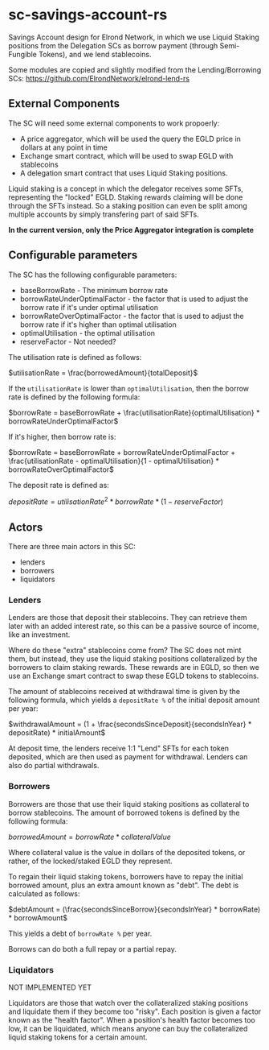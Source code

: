 # sc-savings-account-rs

Savings Account design for Elrond Network, in which we use Liquid Staking positions from the Delegation SCs as borrow payment (through Semi-Fungible Tokens), and we lend stablecoins.  

Some modules are copied and slightly modified from the Lending/Borrowing SCs: https://github.com/ElrondNetwork/elrond-lend-rs

## External Components

The SC will need some external components to work propoerly:
- A price aggregator, which will be used the query the EGLD price in dollars at any point in time
- Exchange smart contract, which will be used to swap EGLD with stablecoins
- A delegation smart contract that uses Liquid Staking positions. 

Liquid staking is a concept in which the delegator receives some SFTs, representing the "locked" EGLD. Staking rewards claiming will be done through the SFTs instead. So a staking position can even be split among multiple accounts by simply transfering part of said SFTs.  

**In the current version, only the Price Aggregator integration is complete**

## Configurable parameters

The SC has the following configurable parameters:
- baseBorrowRate - The minimum borrow rate
- borrowRateUnderOptimalFactor - the factor that is used to adjust the borrow rate if it's under optimal utilisation
- borrowRateOverOptimalFactor - the factor that is used to adjust the borrow rate if it's higher than optimal utilisation
- optimalUtilisation - the optimal utilisation
- reserveFactor - Not needed?

The utilisation rate is defined as follows:

$utilisationRate = \frac{borrowedAmount}{totalDeposit}$

If the `utilisationRate` is lower than `optimalUtilisation`, then the borrow rate is defined by the following formula:

$borrowRate = baseBorrowRate + \frac{utilisationRate}{optimalUtilisation} * borrowRateUnderOptimalFactor$

If it's higher, then borrow rate is:

$borrowRate = baseBorrowRate + borrowRateUnderOptimalFactor + \frac{utilisationRate - optimalUtilisation}{1 - optimalUtilisation} * borrowRateOverOptimalFactor$

The deposit rate is defined as:

$depositRate = utilisationRate^2 * borrowRate * (1 - reserveFactor)$

## Actors

There are three main actors in this SC:
- lenders
- borrowers
- liquidators

### Lenders

Lenders are those that deposit their stablecoins. They can retrieve them later with an added interest rate, so this can be a passive source of income, like an investment.  

Where do these "extra" stablecoins come from? The SC does not mint them, but instead, they use the liquid staking positions collateralized by the borrowers to claim staking rewards. These rewards are in EGLD, so then we use an Exchange smart contract to swap these EGLD tokens to stablecoins.  

The amount of stablecoins received at withdrawal time is given by the following formula, which yields a `depositRate %` of the initial deposit amount per year:  

$withdrawalAmount = (1 + \frac{secondsSinceDeposit}{secondsInYear} * depositRate) * initialAmount$

At deposit time, the lenders receive 1:1 "Lend" SFTs for each token deposited, which are then used as payment for withdrawal. Lenders can also do partial withdrawals.  

### Borrowers

Borrowers are those that use their liquid staking positions as collateral to borrow stablecoins. The amount of borrowed tokens is defined by the following formula:

$borrowedAmount = borrowRate * collateralValue$

Where collateral value is the value in dollars of the deposited tokens, or rather, of the locked/staked EGLD they represent.  

To regain their liquid staking tokens, borrowers have to repay the initial borrowed amount, plus an extra amount known as "debt". The debt is calculated as follows:

$debtAmount = (\frac{secondsSinceBorrow}{secondsInYear} * borrowRate) * borrowAmount$

This yields a debt of `borrowRate %` per year.  

Borrows can do both a full repay or a partial repay.  

### Liquidators

NOT IMPLEMENTED YET

Liquidators are those that watch over the collateralized staking positions and liquidate them if they become too "risky". Each position is given a factor known as the "health factor". When a position's health factor becomes too low, it can be liquidated, which means anyone can buy the collateralized liquid staking tokens for a certain amount.  

